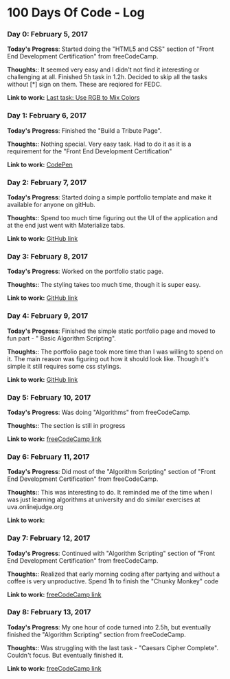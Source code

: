 # 100 Days Of Code - Log

### Day 0: February 5, 2017

**Today's Progress**: Started doing the "HTML5 and CSS" section of "Front End Development Certification" from freeCodeCamp.

**Thoughts:**: It seemed very easy and I didn't not find it interesting or challenging at all. Finished 5h task in 1.2h. Decided to skip all the tasks without [*] sign on them. These are reqiored for FEDC.


**Link to work:**
[Last task: Use RGB to Mix Colors](http://bit.ly/2lcOQb2)


### Day 1: February 6, 2017

**Today's Progress**: Finished the "Build a Tribute Page".

**Thoughts:**: Nothing special. Very easy task. Had to do it as it is a requirement for the "Front End Development Certification"


**Link to work:**
[CodePen](http://codepen.io/maksad/pen/ZLjOXm)


### Day 2: February 7, 2017

**Today's Progress**: Started doing a simple portfolio template and make it available for anyone on gitHub.

**Thoughts:**: Spend too much time figuring out the UI of the application and at the end just went with Materialize tabs.


**Link to work:**
[GitHub link](https://github.com/maksad/portfolio)


### Day 3: February 8, 2017

**Today's Progress**: Worked on the portfolio static page.

**Thoughts:**: The styling takes too much time, though it is super easy.


**Link to work:**
[GitHub link](https://github.com/maksad/portfolio)


### Day 4: February 9, 2017

**Today's Progress**: Finished the simple static portfolio page and moved to fun part - " Basic Algorithm Scripting".

**Thoughts:**: The portfolio page took more time than I was willing to spend on it. The main reason was figuring out how it should look like.
Though it's simple it still requires some css stylings.


**Link to work:**
[GitHub link](https://github.com/maksad/portfolio)


### Day 5: February 10, 2017

**Today's Progress**: Was doing "Algorithms" from freeCodeCamp.

**Thoughts:**: The section is still in progress


**Link to work:**
[freeCodeCamp link](bit.ly/2kY9fDo)


### Day 6: February 11, 2017

**Today's Progress**: Did most of the "Algorithm Scripting" section of "Front End Development Certification" from freeCodeCamp.

**Thoughts:**: This was interesting to do. It reminded me of the time when I was just learning algorithms at university and do similar exercises at uva.onlinejudge.org


**Link to work:**


### Day 7: February 12, 2017

**Today's Progress**: Continued with "Algorithm Scripting" section of "Front End Development Certification" from freeCodeCamp.

**Thoughts:**: Realized that early morning coding after partying and without a coffee is very unproductive. Spend 1h to finish the "Chunky Monkey" code


**Link to work:**
[freeCodeCamp link](goo.gl/4xTXFc)


### Day 8: February 13, 2017

**Today's Progress**: My one hour of code turned into 2.5h, but eventually finished the "Algorithm Scripting" section from freeCodeCamp.

**Thoughts:**: Was struggling with the last task - "Caesars Cipher Complete". Couldn't focus. But eventually finished it.


**Link to work:**
[freeCodeCamp link](bit.ly/2kqkGPP)
